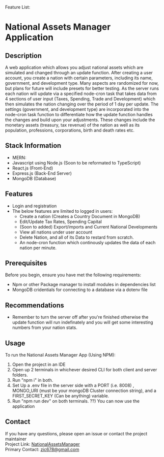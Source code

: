 Feature List: 

# National Assets Manager Application

## Description

A web application which allows you adjust national assets which are simulated and changed through an update function. 
After creating a user account, you create a nation with certain parameters, including its name, government, and development type. Many aspects are randomized for now, but plans for future will include presets for better testing. As the server runs each nation will update via a specified node-cron task that takes data from 4 sections of user input (Taxes, Spending, Trade and Development) which then simulates the nation changing over the period of 1 day per update. The settings (government, and development type) are incorporated into the node-cron task function to differentiate how the update function handles the changes and build upon your adjustments. These changes include the monetary assets (treasury, tax revenue) of the nation as well as its population, professions, corporations, birth and death rates etc.

## Stack Information

- MERN:
- Javascript using Node.js (Soon to be reformated to TypeScript)
- React.js (Front-End)
- Express.js (Back-End Server)
- MongoDB (Database)

## Features

- Login and registration
- The below features are limited to logged in users:
  - Create a nation (Creates a Country Document in MongoDB)
  - Edit/Update Tax Rates, Spending Capital
  - (Soon to added) Export/imports and Current National Developments
  - View all nations under user account
  - Delete Nation, and all of its Data to restard from scratch.
  - An node-cron function which continously updates the data of each nation per minute.

## Prerequisites

Before you begin, ensure you have met the following requirements:  

- Npm or other Package manager to install modules in dependencies list
- MongoDB cridentials for connecting to a database via a dotenv file

## Recommendations
- Remember to turn the server off after you're finished otherwise the update function will run indefinately and you will get some interesting numbers from your nation stats.

## Usage

To run the National Assets Manager App (Using NPM): 
1) Open the project in an IDE
2) Open up 2 terminals in whichever desired CLI for both client and server folders.
3) Run "npm i" in both.
4) Set Up a .env file in the server side with a PORT (i.e. 8008) , MONGO_URI (must be your mongoDB Cluster connection string), and a FIRST_SECRET_KEY (Can be anything) variable. 
5) Run "npm run dev" on both terminals.
??) You can now use the application

## Contact

If you have any questions, please open an issue or contact the project maintainer  
Project Link: [NationalAssetsManager](https://github.com/Dosus77783/NationalAssetsManager)  
Primary Contact: zic678@gmail.com

